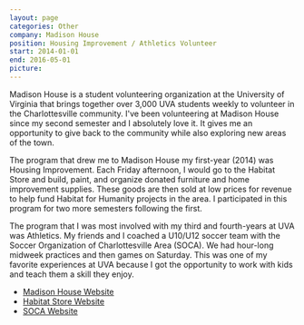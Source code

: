 ```yaml
---
layout: page
categories: Other
company: Madison House
position: Housing Improvement / Athletics Volunteer
start: 2014-01-01
end: 2016-05-01
picture: 
---
```


Madison House is a student volunteering organization at the University of Virginia that brings together over 3,000 UVA students weekly to volunteer in the Charlottesville community. I've been volunteering at Madison House since my second semester and I absolutely love it. It gives me an opportunity to give back to the community while also exploring new areas of the town.

The program that drew me to Madison House my first-year (2014) was Housing Improvement. Each Friday afternoon, I would go to the Habitat Store and build, paint, and organize donated furniture and home improvement supplies. These goods are then sold at low prices for revenue to help fund Habitat for Humanity projects in the area. I participated in this program for two more semesters following the first.

The program that I was most involved with my third and fourth-years at UVA was Athletics. My friends and I coached a U10/U12 soccer team with the Soccer Organization of Charlottesville Area (SOCA). We had hour-long midweek practices and then games on Saturday. This was one of my favorite experiences at UVA because I got the opportunity to work with kids and teach them a skill they enjoy.

* [Madison House Website](http://www.madisonhouse.org/)
* [Habitat Store Website](https://cvillehabitatstore.org/)
* [SOCA Website](https://www.socaspot.org/)

